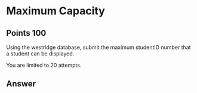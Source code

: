 # Maximum Capacity

## Points 100

Using the westridge database, submit the maximum studentID number that a student can be displayed.

You are limited to 20 attempts.

## Answer